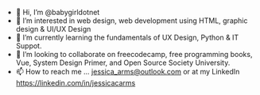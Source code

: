 - 👋 Hi, I’m @babygirldotnet
- 👀 I’m interested in web design, web development using HTML, graphic design & UI/UX Design
- 🌱 I’m currently learning the fundamentals of UX Design, Python & IT Suppot.
- 💞️ I’m looking to collaborate on freecodecamp, free programming books, Vue, System Design Primer, and Open Source Society University.
- 📫 How to reach me ... jessica_arms@outlook.com or at my LinkedIn https://linkedin.com/in/jessicacarms

<!---
babygirldotnet/babygirldotnet is a ✨ special ✨ repository because its `README.md` (this file) appears on your GitHub profile.
You can click the Preview link to take a look at your changes.
--->
